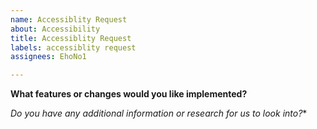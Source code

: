 ```yaml
---
name: Accessiblity Request
about: Accessibility
title: Accessiblity Request
labels: accessiblity request
assignees: EhoNo1

---
```


**What features or changes would you like implemented?**

*Do you have any additional information or research for us to look into?**
